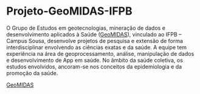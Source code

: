 # Projeto-GeoMIDAS-IFPB

<p>
O Grupo de Estudos em geotecnologias, mineração de dados e desenvolvimento aplicados à Saúde (<a href="http://geomidas.vhost.ifpb.edu.br">GeoMIDAS</a>), vinculado ao IFPB – Campus Sousa, desenvolve projetos de pesquisa e extensão de forma interdisciplinar envolvendo as ciências exatas e da saúde. A equipe tem experiência na área de geoprocessamento, análise, manipulação de dados e desenvolvimento de App em saúde. No âmbito da saúde coletiva, os estudos envolvidos, ancoram-se nos conceitos da epidemiologia e da promoção da saúde.
</p>

<a href="https://genilsoncavalcante-freelancer.github.io/Projeto-GeoMIDAS-IFPB/index.html">GeoMIDAS</a>
